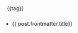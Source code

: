 <div class="tag-container">
  <el-tag 
    v-for="tag in tags" 
    :key="tag"
    class="tag"
    type="primary" 
    size="large"
    :hit="tag==selectedTag"
    @click="select(tag)">{{tag}}</el-tag>
</div>
<ul>
  <li v-for="post of posts">
    <a :href="post.url">{{ post.frontmatter.title}}</a>
  </li>
</ul>

<script setup>
  import { data as _posts} from './data-loader/article.data.js'
  let tags=ref(["全部"])

  function loadSelected(){
    //ssr环境
    if(typeof sessionStorage =='undefined') return '全部'
    return sessionStorage.getItem('home-selected-tag')??'全部'
  }

  function storeSelected(tag){
    return sessionStorage.setItem('home-selected-tag',tag)
  }

  let selectedTag=ref(loadSelected())

  
  tags.value.push(
    ..._posts.reduce((acc,post)=>{
          let ftags=post.frontmatter.tags
          if(ftags){
            let arr=ftags.split(/,|，/).filter(Boolean)
            acc.add(...arr)
            post.tags=arr
          }
          return acc
        },new Set())
  )

  let posts=computed(()=>{
    return _posts.filter(post=>{
      return selectedTag.value=='全部'? _posts:(post.tags||[]).includes(selectedTag.value) 
    })
  })

  function select(tag){
    selectedTag.value=tag
    storeSelected(tag)
  }
</script>
<style scoped>
.tag-container{
  display:flex;
  flex-wrap:wrap;
  padding:10px;
}

.tag{
  margin-right:10px;
  cursor:pointer;
}
</style>